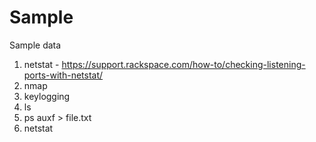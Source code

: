 # Sample
Sample data

1. netstat - https://support.rackspace.com/how-to/checking-listening-ports-with-netstat/
2. nmap
3. keylogging
4. ls
5. ps auxf > file.txt
6. netstat

